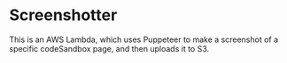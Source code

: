 # Screenshotter

This is an AWS Lambda, which uses Puppeteer to make a screenshot of a specific codeSandbox page, and then uploads it to S3.
